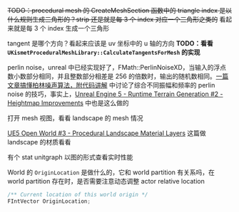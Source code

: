 ~~TODO：procedural mesh 的 CreateMeshSection 函数中的 triangle index 是以什么规则生成三角形的？strip 还是就是每 3 个 index 对应一个三角形之类的~~
看起来就是每 3 个 index 生成一个三角形

tangent 是哪个方向？看起来应该是 uv 坐标中的 u 轴的方向
**TODO：看看 `UKismetProceduralMeshLibrary::CalculateTangentsForMesh` 的实现**


perlin noise，unreal 中已经实现好了，FMath::PerlinNoiseXD，当输入的浮点数小数部分相同，并且整数部分相差是 256 的倍数时，输出的随机数相同。[一篇文章搞懂柏林噪声算法，附代码讲解](https://www.cnblogs.com/leoin2012/p/7218033.html) 中讨论了综合不同振幅和频率的 perlin noise 的技巧，事实上，[Unreal Engine 5 - Runtime Terrain Generation #2 - Heightmap Improvements](https://www.youtube.com/watch?v=u4oBSj5r_ck) 中也是这么做的

打开 mesh 视图，看看 landscape 的 mesh 情况

[UE5 Open World #3 - Procedural Landscape Material Layers](https://www.youtube.com/watch?v=jH8s_NRucWA) 这篇做 landscape 的材质看看


有个 stat unitgraph 以图的形式查看实时性能


World 的 `OriginLocation` 是做什么的，它和 world partition 有关系吗，在 world partition 存在时，是否需要注意动态调整 actor relative location
```c++
/** Current location of this world origin */
FIntVector OriginLocation;
```